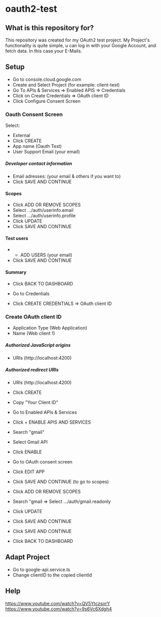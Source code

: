 # oauth2-test

## What is this repository for?
This repository was created for my OAuth2 test project.
My Project's functionality is quite simple, u can log in with your Google Account, and fetch data. In this case your E-Mails.

## Setup
- Go to console.cloud.google.com
- Create and Select Project (for example: client-test)
- Go To APIs & Services => Enabled APIS => Credentials
- Click on Create Credentials => OAuth client ID
- Click Configure Consent Screen

### Oauth Consent Screen
Select:
- External 
- Click CREATE
- App name (Oauth Test)
- User Support Email (your email)

##### Developer contact information
- Email adresses: (your email & others if you want to)
- Click SAVE AND CONTINUE

#### Scopes
- Click ADD OR REMOVE SCOPES
- Select .../auth/userinfo.email
- Select .../auth/userinfo.profile
- Click UPDATE
- Click SAVE AND CONTINUE

#### Test users
- + ADD USERS (your email)
- Click SAVE AND CONTINUE

#### Summary
- Click BACK TO DASHBOARD

- Go to Credentials
- Click CREATE CREDENTIALS => OAuth client ID

### Create OAuth client ID
- Application Type (Web Application)
- Name (Web client 1)

##### Authorized JavaScript origins
- URIs (http://localhost:4200)
##### Authorized redirect URIs
- URIs (http://localhost:4200)
- Click CREATE

- Copy "Your Client ID"

- Go to Enabled APIs & Services
- Click + ENABLE APIS AND SERVICES
- Search "gmail"
- Select Gmail API
- Click ENABLE

- Go to OAuth consent screen
- Click EDIT APP
- Click SAVE AND CONTINUE (to go to scopes)
- Click ADD OR REMOVE SCOPES
- Search "gmail => Select .../auth/gmail.readonly
- Click UPDATE

- Click SAVE AND CONTINUE
- Click SAVE AND CONTINUE
- Click BACK TO DASHBOARD

## Adapt Project
- Go to google-api.service.ts
- Change clientID to the copied clientId 

## Help
https://www.youtube.com/watch?v=QV5YtczsorY
https://www.youtube.com/watch?v=9s6Vc6Xdgh4
